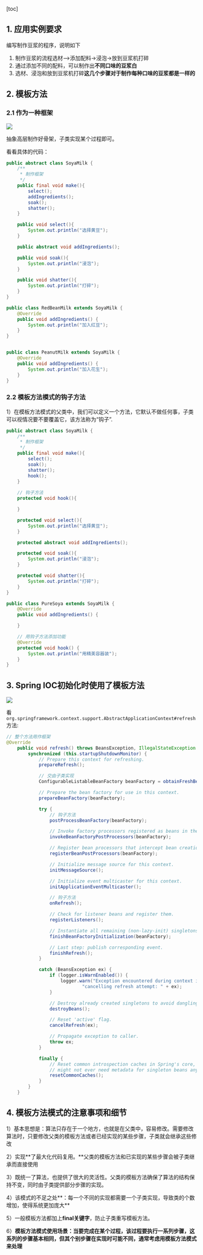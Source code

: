 [toc]

## 1. 应用实例要求

编写制作豆浆的程序，说明如下

1. 制作豆浆的流程选材-->添加配料->浸泡->放到豆浆机打碎
2. 通过添加不同的配料，可以制作出**不同口味的豆浆白**
3. 选材、浸泡和放到豆浆机打碎**这几个步骤对于制作每种口味的豆浆都是一样的**

## 2. 模板方法

### 2.1 作为一种框架

![](https://pic.downk.cc/item/5e8bdbe8504f4bcb04b44560.png)

抽象高层制作好骨架，子类实现某个过程即可。

看看具体的代码：

```java
public abstract class SoyaMilk {
    /**
     * 制作框架
     */
    public final void make(){
        select();
        addIngredients();
        soak();
        shatter();
    }

    public void select(){
        System.out.println("选择黄豆");
    }

    public abstract void addIngredients();

    public void soak(){
        System.out.println("浸泡");
    }

    public void shatter(){
        System.out.println("打碎");
    }
}

public class RedBeanMilk extends SoyaMilk {
    @Override
    public void addIngredients() {
        System.out.println("加入红豆");
    }
}


public class PeanutMilk extends SoyaMilk {
    @Override
    public void addIngredients() {
        System.out.println("加入花生");
    }
}
```

### 2.2 模板方法模式的钩子方法

1）在模板方法模式的父类中，我们可以定义一个方法，它默认不做任何事，子类可以视情况要不要覆盖它，该方法称为“钩子”.

```java
public abstract class SoyaMilk {
    /**
     * 制作框架
     */
    public final void make(){
        select();
        soak();
        shatter();
        hook();
    }
	
    // 钩子方法
    protected void hook(){

    }

    protected void select(){
        System.out.println("选择黄豆");
    }

    protected abstract void addIngredients();

    protected void soak(){
        System.out.println("浸泡");
    }

    protected void shatter(){
        System.out.println("打碎");
    }
}

public class PureSoya extends SoyaMilk {
    @Override
    public void addIngredients() {

    }

    // 用钩子方法添加功能
    @Override
    protected void hook() {
        System.out.println("用精美容器装");
    }
}


```

## 3. Spring IOC初始化时使用了模板方法

![](https://pic.downk.cc/item/5e8bdbf9504f4bcb04b44d2a.jpg)

看`org.springframework.context.support.AbstractApplicationContext#refresh`方法:

```java
// 整个方法用作框架
@Override
	public void refresh() throws BeansException, IllegalStateException {
		synchronized (this.startupShutdownMonitor) {
			// Prepare this context for refreshing.
			prepareRefresh();

			// 交由子类实现
			ConfigurableListableBeanFactory beanFactory = obtainFreshBeanFactory();

			// Prepare the bean factory for use in this context.
			prepareBeanFactory(beanFactory);

			try {
				// 钩子方法
				postProcessBeanFactory(beanFactory);

				// Invoke factory processors registered as beans in the context.
				invokeBeanFactoryPostProcessors(beanFactory);

				// Register bean processors that intercept bean creation.
				registerBeanPostProcessors(beanFactory);

				// Initialize message source for this context.
				initMessageSource();

				// Initialize event multicaster for this context.
				initApplicationEventMulticaster();

				// 钩子方法
				onRefresh();

				// Check for listener beans and register them.
				registerListeners();

				// Instantiate all remaining (non-lazy-init) singletons.
				finishBeanFactoryInitialization(beanFactory);

				// Last step: publish corresponding event.
				finishRefresh();
			}

			catch (BeansException ex) {
				if (logger.isWarnEnabled()) {
					logger.warn("Exception encountered during context initialization - " +
							"cancelling refresh attempt: " + ex);
				}

				// Destroy already created singletons to avoid dangling resources.
				destroyBeans();

				// Reset 'active' flag.
				cancelRefresh(ex);

				// Propagate exception to caller.
				throw ex;
			}

			finally {
				// Reset common introspection caches in Spring's core, since we
				// might not ever need metadata for singleton beans anymore...
				resetCommonCaches();
			}
		}
	}
```

## 4. 模板方法模式的注意事项和细节

1）基本思想是：算法只存在于一个地方，也就是在父类中，容易修改。需要修改算法时，只要修改父类的模板方法或者已经实现的某些步骤，子类就会继承这些修改

2）实现**了最大化代码复用。**父类的模板方法和已实现的某些步骤会被子类继承而直接使用

3）既统一了算法，也提供了很大的灵活性。父类的模板方法确保了算法的结构保持不变，同时由子类提供部分步骤的实现。

4）该模式的不足之处**：每一个不同的实现都需要一个子类实现，导致类的个数增加，使得系统更加庞大**

5）一般模板方法都加上**final关键字**，防止子类重写模板方法。

6）**模板方法模式使用场景：当要完成在某个过程，该过程要执行一系列步骤，这系列的步骤基本相同，但其个别步骤在实现时可能不同，通常考虑用模板方法模式来处理**

